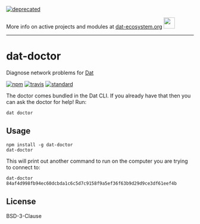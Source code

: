 [![deprecated](http://badges.github.io/stability-badges/dist/deprecated.svg)](https://dat-ecosystem.org/) 

More info on active projects and modules at [dat-ecosystem.org](https://dat-ecosystem.org/) <img src="https://i.imgur.com/qZWlO1y.jpg" width="30" height="30" /> 

---

# dat-doctor

Diagnose network problems for [Dat](http://github.com/datproject/dat)

[![npm][npm-image]][npm-url]
[![travis][travis-image]][travis-url]
[![standard][standard-image]][standard-url]


The doctor comes bundled in the Dat CLI. If you already have that then you can ask the doctor for help! Run:

```
dat doctor
```

## Usage

```
npm install -g dat-doctor
dat-doctor
```

This will print out another command to run on the computer you are trying to connect to:

```
dat-doctor 84af4d998fb94ec60dcbda1c6c5d7c9158f9a5ef36f63b9d29d9ce3df61eef4b
```

## License

BSD-3-Clause


[npm-image]: https://img.shields.io/npm/v/dat-doctor.svg?style=flat-square
[npm-url]: https://www.npmjs.com/package/dat-doctor
[travis-image]: https://img.shields.io/travis/datproject/dat-doctor.svg?style=flat-square
[travis-url]: https://travis-ci.org/datproject/dat-doctor
[standard-image]: https://img.shields.io/badge/code%20style-standard-brightgreen.svg?style=flat-square
[standard-url]: http://npm.im/standard

